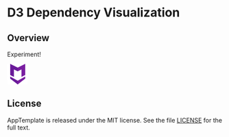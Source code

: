 D3 Dependency Visualization
===========================

## Overview

Experiment!

![alt text](https://github.com/adam-p/markdown-here/raw/master/src/common/images/icon48.png "Logo Title Text 1")


## License

AppTemplate is released under the MIT license.  See the file [LICENSE](https://raw.github.com/RallyApps/AppTemplate/master/LICENSE) for the full text.
